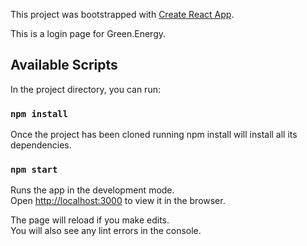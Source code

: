 This project was bootstrapped with [Create React App](https://github.com/facebook/create-react-app).

This is a login page for Green.Energy.

## Available Scripts

In the project directory, you can run:

### `npm install`

Once the project has been cloned running npm install will install all its dependencies.

### `npm start`

Runs the app in the development mode.<br />
Open [http://localhost:3000](http://localhost:3000) to view it in the browser.

The page will reload if you make edits.<br />
You will also see any lint errors in the console.